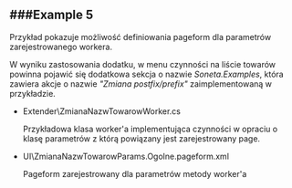 ###Example 5
-----------------------------------------------------------------------------------------------------

Przykład pokazuje możliwość definiowania pageform dla parametrów zarejestrowanego workera.

W wyniku zastosowania dodatku, w menu czynności na liście towarów powinna pojawić się dodatkowa 
sekcja o nazwie *Soneta.Examples*, która zawiera akcje o nazwie *"Zmiana postfix/prefix"* zaimplementowaną 
w przykładzie.

* Extender\ZmianaNazwTowarowWorker.cs

    Przykładowa klasa worker'a implementująca czynności w opraciu o klasę parametrów z którą powiązany jest zarejestrowany page.
* UI\ZmianaNazwTowarowParams.Ogolne.pageform.xml

    Pageform zarejestrowany dla parametrów metody worker'a